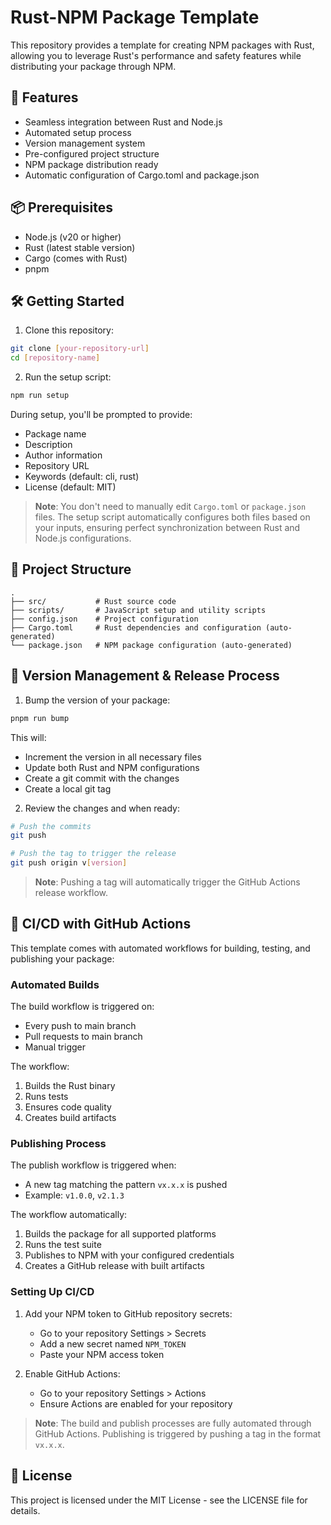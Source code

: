# Rust-NPM Package Template

This repository provides a template for creating NPM packages with Rust, allowing you to leverage Rust's performance and safety features while distributing your package through NPM.

## 🚀 Features

-   Seamless integration between Rust and Node.js
-   Automated setup process
-   Version management system
-   Pre-configured project structure
-   NPM package distribution ready
-   Automatic configuration of Cargo.toml and package.json

## 📦 Prerequisites

-   Node.js (v20 or higher)
-   Rust (latest stable version)
-   Cargo (comes with Rust)
-   pnpm

## 🛠 Getting Started

1. Clone this repository:

```bash
git clone [your-repository-url]
cd [repository-name]
```

2. Run the setup script:

```bash
npm run setup
```

During setup, you'll be prompted to provide:

-   Package name
-   Description
-   Author information
-   Repository URL
-   Keywords (default: cli, rust)
-   License (default: MIT)

> **Note**: You don't need to manually edit `Cargo.toml` or `package.json` files. The setup script automatically configures both files based on your inputs, ensuring perfect synchronization between Rust and Node.js configurations.

## 📝 Project Structure

```
.
├── src/           # Rust source code
├── scripts/       # JavaScript setup and utility scripts
├── config.json    # Project configuration
├── Cargo.toml     # Rust dependencies and configuration (auto-generated)
└── package.json   # NPM package configuration (auto-generated)
```

## 🔄 Version Management & Release Process

1. Bump the version of your package:

```bash
pnpm run bump
```

This will:

-   Increment the version in all necessary files
-   Update both Rust and NPM configurations
-   Create a git commit with the changes
-   Create a local git tag

2. Review the changes and when ready:

```bash
# Push the commits
git push

# Push the tag to trigger the release
git push origin v[version]
```

> **Note**: Pushing a tag will automatically trigger the GitHub Actions release workflow.

## 🚀 CI/CD with GitHub Actions

This template comes with automated workflows for building, testing, and publishing your package:

### Automated Builds

The build workflow is triggered on:

-   Every push to main branch
-   Pull requests to main branch
-   Manual trigger

The workflow:

1. Builds the Rust binary
2. Runs tests
3. Ensures code quality
4. Creates build artifacts

### Publishing Process

The publish workflow is triggered when:

-   A new tag matching the pattern `vx.x.x` is pushed
-   Example: `v1.0.0`, `v2.1.3`

The workflow automatically:

1. Builds the package for all supported platforms
2. Runs the test suite
3. Publishes to NPM with your configured credentials
4. Creates a GitHub release with built artifacts

### Setting Up CI/CD

1. Add your NPM token to GitHub repository secrets:

    - Go to your repository Settings > Secrets
    - Add a new secret named `NPM_TOKEN`
    - Paste your NPM access token

2. Enable GitHub Actions:
    - Go to your repository Settings > Actions
    - Ensure Actions are enabled for your repository

> **Note**: The build and publish processes are fully automated through GitHub Actions. Publishing is triggered by pushing a tag in the format `vx.x.x`.

## 📄 License

This project is licensed under the MIT License - see the LICENSE file for details.
